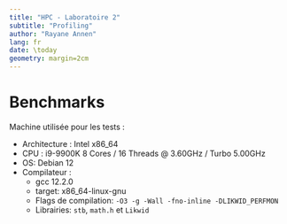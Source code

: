 ```yaml
---
title: "HPC - Laboratoire 2"
subtitle: "Profiling"
author: "Rayane Annen"
lang: fr
date: \today
geometry: margin=2cm
---
```


# Benchmarks 

Machine utilisée pour les tests : 

- Architecture : Intel x86_64
- CPU : i9-9900K 8 Cores / 16 Threads @ 3.60GHz / Turbo 5.00GHz
- OS: Debian 12
- Compilateur : 
    - gcc 12.2.0
    - target: x86_64-linux-gnu
    - Flags de compilation: `-O3 -g -Wall -fno-inline -DLIKWID_PERFMON`
    - Librairies: `stb`, `math.h` et `Likwid`

